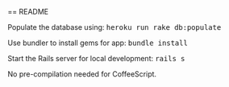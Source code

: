 == README

Populate the database using:
<tt>heroku run rake db:populate</tt>

Use bundler to install gems for app:
<tt>bundle install</tt>

Start the Rails server for local development:
<tt>rails s</tt>

No pre-compilation needed for CoffeeScript.